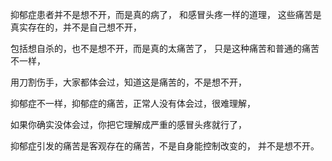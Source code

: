 抑郁症患者并不是想不开，而是真的病了，
和感冒头疼一样的道理，
这些痛苦是真实存在的，并不是自己想不开，

包括想自杀的，也不是想不开，而是真的太痛苦了，
只是这种痛苦和普通的痛苦不一样，

用刀割伤手，大家都体会过，知道这是痛苦的，不是想不开，

抑郁症不一样，抑郁症的痛苦，正常人没有体会过，很难理解，

如果你确实没体会过，你把它理解成严重的感冒头疼就行了，

抑郁症引发的痛苦是客观存在的痛苦，不是自身能控制改变的，
并不是想不开。